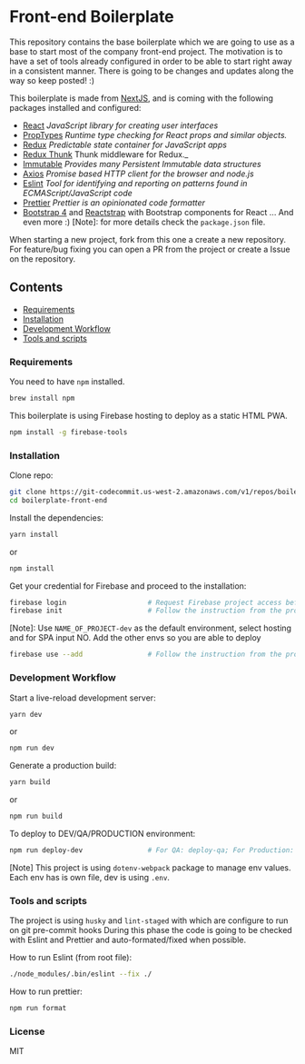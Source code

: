# Front-end Boilerplate

This repository contains the base boilerplate which we are going to use as a base to start most of the company front-end project. The motivation is to have a set of tools already configured in order to be able to start right away in a consistent manner. There is going to be changes and updates along the way so keep posted! :)

This boilerplate is made from [NextJS](https://nextjs.org/), and is coming with the following packages installed and configured:

- [React](https://reactjs.org/) _JavaScript library for creating user interfaces_
- [PropTypes](https://reactjs.org/docs/typechecking-with-proptypes.html#proptypes) _Runtime type checking for React props and similar objects._
- [Redux](https://redux.js.org/) _Predictable state container for JavaScript apps_
- [Redux Thunk](https://github.com/reduxjs/redux-thunk) Thunk middleware for Redux.\_
- [Immutable](https://github.com/immutable-js/immutable-js) _Provides many Persistent Immutable data structures_
- [Axios](https://github.com/axios/axios) _Promise based HTTP client for the browser and node.js_
- [Eslint](https://eslint.org/) _Tool for identifying and reporting on patterns found in ECMAScript/JavaScript code_
- [Prettier](https://prettier.io/) _Prettier is an opinionated code formatter_
- [Bootstrap 4](https://getbootstrap.com/docs/4.0/getting-started/introduction/) and [Reactstrap](https://reactstrap.github.io/) with Bootstrap components for React
  ... And even more :)
  [Note]: for more details check the `package.json` file.

When starting a new project, fork from this one a create a new repository. For feature/bug fixing you can open a PR from the project or create a Issue on the repository.

## Contents

- [Requirements](#requirements)
- [Installation](#installation)
- [Development Workflow](#development-workflow)
- [Tools and scripts](#tools-and-scripts)

### Requirements

You need to have `npm` installed.

```sh
brew install npm
```

This boilerplate is using Firebase hosting to deploy as a static HTML PWA.

```sh
npm install -g firebase-tools
```

### Installation

Clone repo:

```sh
git clone https://git-codecommit.us-west-2.amazonaws.com/v1/repos/boilerplate-front-end
cd boilerplate-front-end
```

Install the dependencies:

```sh
yarn install
```

or

```sh
npm install
```

Get your credential for Firebase and proceed to the installation:

```sh
firebase login                    # Request Firebase project access beforehand
firebase init                     # Follow the instruction from the promp
```

[Note]: Use `NAME_OF_PROJECT-dev` as the default environment, select hosting and for SPA input NO.
Add the other envs so you are able to deploy

```sh
firebase use --add                # Follow the instruction from the promp
```

### Development Workflow

Start a live-reload development server:

```sh
yarn dev
```

or

```sh
npm run dev
```

Generate a production build:

```sh
yarn build
```

or

```sh
npm run build
```

To deploy to DEV/QA/PRODUCTION environment:

```sh
npm run deploy-dev                # For QA: deploy-qa; For Production: deploy-prod
```

[Note] This project is using `dotenv-webpack` package to manage env values. Each env has is own file, dev is using `.env`.

### Tools and scripts

The project is using `husky` and `lint-staged` with which are configure to run on git pre-commit hooks
During this phase the code is going to be checked with Eslint and Prettier and auto-formated/fixed when possible.

How to run Eslint (from root file):

```sh
./node_modules/.bin/eslint --fix ./
```

How to run prettier:

```sh
npm run format
```

### License

MIT
